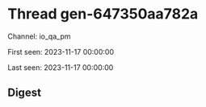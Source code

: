 # Thread gen-647350aa782a
Channel: io_qa_pm

First seen: 2023-11-17 00:00:00

Last seen: 2023-11-17 00:00:00

## Digest


